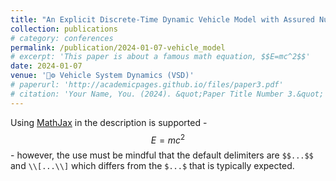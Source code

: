```yaml
---
title: "An Explicit Discrete-Time Dynamic Vehicle Model with Assured Numerical Stability"
collection: publications
# category: conferences
permalink: /publication/2024-01-07-vehicle_model
# excerpt: 'This paper is about a famous math equation, $$E=mc^2$$'
date: 2024-01-07
venue: '🚗⚙️ Vehicle System Dynamics (VSD)'
# paperurl: 'http://academicpages.github.io/files/paper3.pdf'
# citation: 'Your Name, You. (2024). &quot;Paper Title Number 3.&quot; <i>GitHub Journal of Bugs</i>. 1(3).'
---
```


Using [MathJax](https://www.mathjax.org/) in the description is supported - $$E=mc^2$$ - however, the use must be mindful that the default delimiters are `$$...$$` and `\\[...\\]` which differs from the `$...$` that is typically expected.
